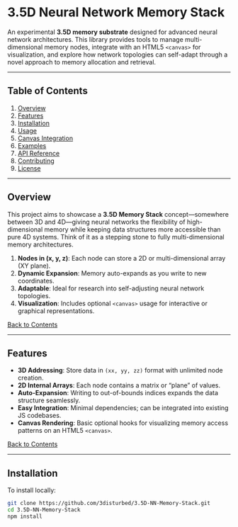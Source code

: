 # 3.5D Neural Network Memory Stack

An experimental **3.5D memory substrate** designed for advanced neural network architectures. This library provides tools to manage multi-dimensional memory nodes, integrate with an HTML5 `<canvas>` for visualization, and explore how network topologies can self-adapt through a novel approach to memory allocation and retrieval.

---

## Table of Contents
1. [Overview](#overview)
2. [Features](#features)
3. [Installation](#installation)
4. [Usage](#usage)
5. [Canvas Integration](#canvas-integration)
6. [Examples](#examples)
7. [API Reference](#api-reference)
8. [Contributing](#contributing)
9. [License](#license)

---

## Overview
This project aims to showcase a **3.5D Memory Stack** concept—somewhere between 3D and 4D—giving neural networks the flexibility of high-dimensional memory while keeping data structures more accessible than pure 4D systems. Think of it as a stepping stone to fully multi-dimensional memory architectures.

1. **Nodes in (x, y, z)**: Each node can store a 2D or multi-dimensional array (XY plane).
2. **Dynamic Expansion**: Memory auto-expands as you write to new coordinates.
3. **Adaptable**: Ideal for research into self-adjusting neural network topologies.
4. **Visualization**: Includes optional `<canvas>` usage for interactive or graphical representations.

[Back to Contents](#table-of-contents)

---

## Features
- **3D Addressing**: Store data in `(xx, yy, zz)` format with unlimited node creation.
- **2D Internal Arrays**: Each node contains a matrix or “plane” of values.
- **Auto-Expansion**: Writing to out-of-bounds indices expands the data structure seamlessly.
- **Easy Integration**: Minimal dependencies; can be integrated into existing JS codebases.
- **Canvas Rendering**: Basic optional hooks for visualizing memory access patterns on an HTML5 `<canvas>`.

[Back to Contents](#table-of-contents)

---

## Installation
To install locally:
```bash
git clone https://github.com/3disturbed/3.5D-NN-Memory-Stack.git
cd 3.5D-NN-Memory-Stack
npm install
```

